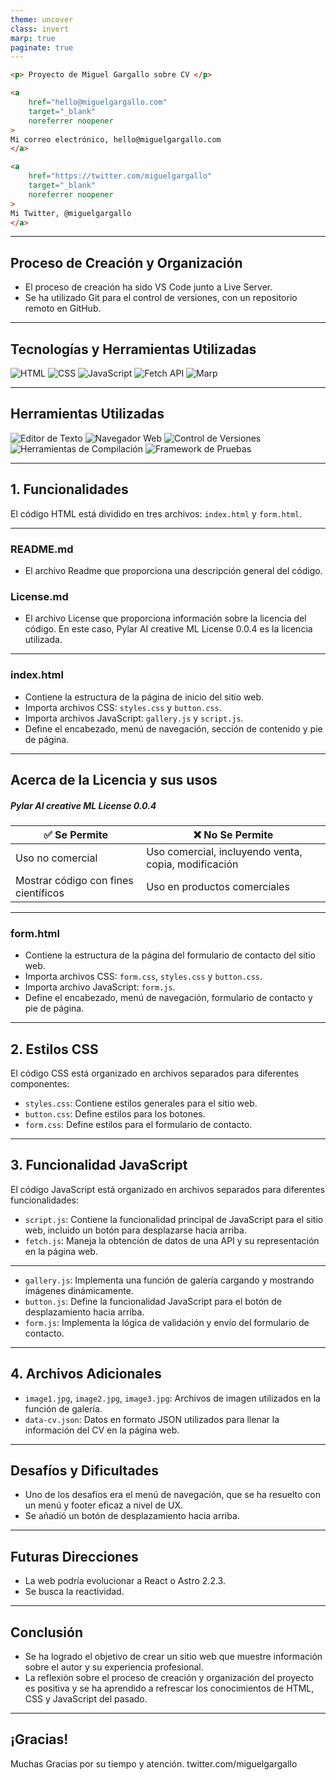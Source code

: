 ```yaml
---
theme: uncover
class: invert
marp: true
paginate: true
---
```


```html
<p> Proyecto de Miguel Gargallo sobre CV </p>

<a 
    href="hello@miguelgargallo.com"
    target="_blank"
    noreferrer noopener
>
Mi correo electrónico, hello@miguelgargallo.com
</a>

<a 
    href="https://twitter.com/miguelgargallo"
    target="_blank"
    noreferrer noopener
>
Mi Twitter, @miguelgargallo
</a>
```

---

## Proceso de Creación y Organización

- El proceso de creación ha sido VS Code junto a Live Server.
- Se ha utilizado Git para el control de versiones, con un repositorio remoto en GitHub.

---

## Tecnologías y Herramientas Utilizadas

![HTML](https://img.shields.io/badge/HTML-HTML5-orange)
![CSS](https://img.shields.io/badge/CSS-CSS3-blue)
![JavaScript](https://img.shields.io/badge/JavaScript-ES6-yellow)
![Fetch API](https://img.shields.io/badge/Fetch_API-API-red)
![Marp](https://img.shields.io/badge/Marp-Markdown-blue)

---

## Herramientas Utilizadas

![Editor de Texto](https://img.shields.io/badge/Editor_de_Texto-VS_Code-blue)
![Navegador Web](https://img.shields.io/badge/Navegador_Web-Chrome-green)
![Control de Versiones](https://img.shields.io/badge/Control_de_Versiones-Git-blueviolet)
![Herramientas de Compilación](https://img.shields.io/badge/Herramientas_de_Compilación-NPM-yellow)
![Framework de Pruebas](https://img.shields.io/badge/Framework_de_Pruebas-Jest-orange)

---

## 1. Funcionalidades

El código HTML está dividido en tres archivos: `index.html` y `form.html`.

---

### README.md

- El archivo Readme que proporciona una descripción general del código.

### License.md

- El archivo License que proporciona información sobre la licencia del código. En este caso, Pylar AI creative ML License 0.0.4 es la licencia utilizada.

---

### index.html

- Contiene la estructura de la página de inicio del sitio web.
- Importa archivos CSS: `styles.css` y `button.css`.
- Importa archivos JavaScript: `gallery.js` y `script.js`.
- Define el encabezado, menú de navegación, sección de contenido y pie de página.

---

## Acerca de la Licencia y sus usos

##### Pylar AI creative ML License 0.0.4

| ✅ Se Permite                         | ❌ No Se Permite                                      |
| ------------------------------------ | ---------------------------------------------------- |
| Uso no comercial                     | Uso comercial, incluyendo venta, copia, modificación |
| Mostrar código con fines científicos | Uso en productos comerciales                         |

---

### form.html

- Contiene la estructura de la página del formulario de contacto del sitio web.
- Importa archivos CSS: `form.css`, `styles.css` y `button.css`.
- Importa archivo JavaScript: `form.js`.
- Define el encabezado, menú de navegación, formulario de contacto y pie de página.

---

## 2. Estilos CSS

El código CSS está organizado en archivos separados para diferentes componentes:

- `styles.css`: Contiene estilos generales para el sitio web.
- `button.css`: Define estilos para los botones.
- `form.css`: Define estilos para el formulario de contacto.

---

## 3. Funcionalidad JavaScript

El código JavaScript está organizado en archivos separados para diferentes funcionalidades:

- `script.js`: Contiene la funcionalidad principal de JavaScript para el sitio web, incluido un botón para desplazarse hacia arriba.
- `fetch.js`: Maneja la obtención de datos de una API y su representación en la página web.

---

- `gallery.js`: Implementa una función de galería cargando y mostrando imágenes dinámicamente.
- `button.js`: Define la funcionalidad JavaScript para el botón de desplazamiento hacia arriba.
- `form.js`: Implementa la lógica de validación y envío del formulario de contacto.

---

## 4. Archivos Adicionales

- `image1.jpg`, `image2.jpg`, `image3.jpg`: Archivos de imagen utilizados en la función de galería.
- `data-cv.json`: Datos en formato JSON utilizados para llenar la información del CV en la página web.

---

## Desafíos y Dificultades

- Uno de los desafios era el menú de navegación, que se ha resuelto con un menú y footer eficaz a nivel de UX.
- Se añadió un botón de desplazamiento hacia arriba.

---

## Futuras Direcciones

- La web podría evolucionar a React o Astro 2.2.3.
- Se busca la reactividad.

---

## Conclusión

- Se ha logrado el objetivo de crear un sitio web que muestre información sobre el autor y su experiencia profesional.
- La reflexión sobre el proceso de creación y organización del proyecto es positiva y se ha aprendido a refrescar los conocimientos de HTML, CSS y JavaScript del pasado.

---

## ¡Gracias!

Muchas Gracias por su tiempo y atención.
twitter.com/miguelgargallo
